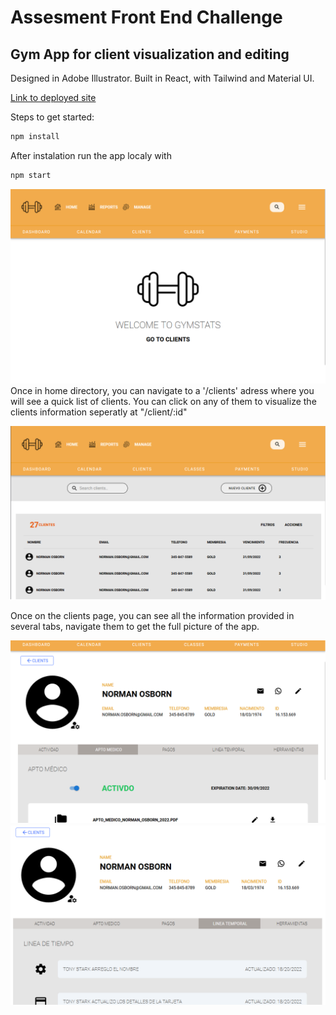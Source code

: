 # Assesment Front End Challenge

## Gym App for client visualization and editing

Designed in Adobe Illustrator.
Built in React, with Tailwind and Material UI.

[Link to deployed site](https://assesmentgymapp.netlify.app/)

Steps to get started:

```bash
npm install
```

After instalation run the app localy with 

```bash
npm start
```
![screenshot 1](https://raw.githubusercontent.com/BrunoGN91/assesment_gym_app/main/public/Screenshots/1.png)
Once in home directory, you can navigate to a '/clients' adress where you will see a quick list of clients.
You can click on any of them to visualize the clients information seperatly at "/client/:id"

![screenshot 2](https://raw.githubusercontent.com/BrunoGN91/assesment_gym_app/main/public/Screenshots/2.png)

Once on the clients page, you can see all the information provided in several tabs, navigate them to get the full picture of the app.

![screenshot 3](https://raw.githubusercontent.com/BrunoGN91/assesment_gym_app/main/public/Screenshots/3.png)
![screenshot 4](https://raw.githubusercontent.com/BrunoGN91/assesment_gym_app/main/public/Screenshots/4.png)





